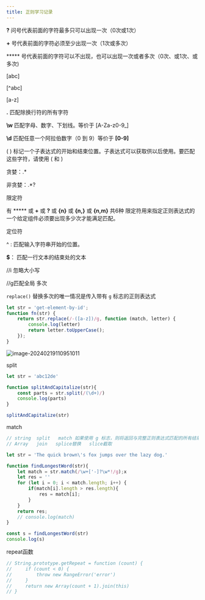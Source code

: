 ```yaml
---
title: 正则学习记录
---
```






**?** 问号代表前面的字符最多只可以出现一次（0次或1次）

**+** 号代表前面的字符必须至少出现一次（1次或多次）

***** 号代表前面的字符可以不出现，也可以出现一次或者多次（0次、或1次、或多次)



[abc] 

[^abc]

[a-z]

**.** 匹配除换行符的所有字符

**\w**  匹配字母、数字、下划线。等价于 [A-Za-z0-9_]

**\d**  匹配任意一个阿拉伯数字（0 到 9）等价于 **[0-9]**

( ) 标记一个子表达式的开始和结束位置。子表达式可以获取供以后使用。要匹配这些字符，请使用 \( 和 \)



贪婪：.*

非贪婪：.*?



限定符

有 ***** 或 **+** 或 **?** 或 **{n}** 或 **{n,}** 或 **{n,m}** 共6种 限定符用来指定正则表达式的一个给定组件必须要出现多少次才能满足匹配。



定位符

^ :  匹配输入字符串开始的位置。

**$**： 匹配一行文本的结束处的文本



//i 忽略大小写

//g匹配全局 多次



`replace()` 替换多次的唯一情况是传入带有 `g` 标志的正则表达式

```js
let str = 'get-element-by-id';
function fn(str) {
    return str.replace(/-([a-z])/g, function (match, letter) {
        console.log(letter)
        return letter.toUpperCase();
    });
}
```

![image-20240219110951011](C:\Users\20457\AppData\Roaming\Typora\typora-user-images\image-20240219110951011.png)

split

```js
let str = 'abc12de'

function splitAndCapitalize(str){
    const parts = str.split(/(\d+)/)
    console.log(parts)
}

splitAndCapitalize(str)
```

match

```js
// string  split   match 如果使用 g 标志，则将返回与完整正则表达式匹配的所有结果，但不会返回捕获组
// Array   join   splice替换   slice截取

let str = 'The quick brown\'s fox jumps over the lazy dog.'

function findLongestWord(str){
    let match = str.match(/\w+['-]?\w*!/g);x
    let res = ''
    for (let i = 0; i < match.length; i++) {
        if(match[i].length > res.length){
            res = match[i];
        }
    }
    return res;
    // console.log(match)
}

const s = findLongestWord(str)
console.log(s)
```

repeat函数

```js
// String.prototype.getRepeat = function (count) {
//     if (count < 0) {
//         throw new RangeError('error')
//     }
//     return new Array(count + 1).join(this)
// }
```

